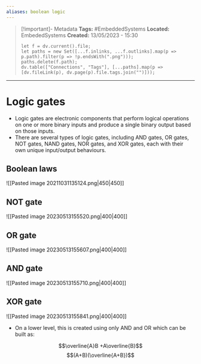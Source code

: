 ```yaml
---
aliases: boolean logic
---
```

> [!important]- Metadata
> **Tags:** #EmbeddedSystems 
> **Located:** EmbededSystems
> **Created:** 13/05/2023 - 15:30
> ```dataviewjs
> let f = dv.current().file;
> let paths = new Set([...f.inlinks, ...f.outlinks].map(p => p.path).filter(p => !p.endsWith(".png")));
> paths.delete(f.path);
> dv.table(["Connections", "Tags"], [...paths].map(p => [dv.fileLink(p), dv.page(p).file.tags.join("")]));
> ```

___
# Logic gates
-   Logic gates are electronic components that perform logical operations on one or more binary inputs and produce a single binary output based on those inputs.
-   There are several types of logic gates, including AND gates, OR gates, NOT gates, NAND gates, NOR gates, and XOR gates, each with their own unique input/output behaviours.

## Boolean laws 
![[Pasted image 20211031135124.png|450|450]]
## NOT gate 
![[Pasted image 20230513155520.png|400|400]]

## OR gate
![[Pasted image 20230513155607.png|400|400]]
## AND gate 

![[Pasted image 20230513155710.png|400|400]]


## XOR gate 

![[Pasted image 20230513155841.png|400|400]]

- On a lower level, this is created using only AND and OR which can be built as:

$$\overline{A}B +A\overline{B}$$
$$(A+B)(\overline{A+B})$$